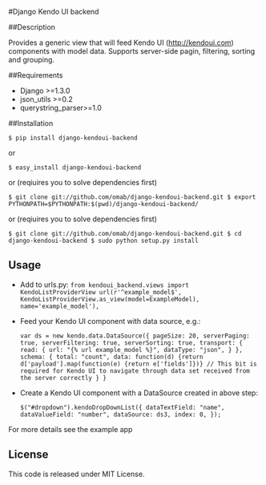 #Django Kendo UI backend

##Description

Provides a generic view that will feed Kendo UI (http://kendoui.com) components with model data. Supports server-side pagin, filtering, sorting and grouping. 

##Requirements 

* Django >=1.3.0
* json_utils >=0.2
* querystring_parser>=1.0


##Installation

`$ pip install django-kendoui-backend`

or

`$ easy_install django-kendoui-backend`

or (reqiuires you to solve dependencies first)

`
$ git clone git://github.com/omab/django-kendoui-backend.git
$ export PYTHONPATH=$PYTHONPATH:$(pwd)/django-kendoui-backend/
`

or (reqiuires you to solve dependencies first)

`
$ git clone git://github.com/omab/django-kendoui-backend.git
$ cd django-kendoui-backend
$ sudo python setup.py install
`

## Usage

* Add to urls.py:
    `
    from kendoui_backend.views import KendoListProviderView
    url(r'^example_model$', KendoListProviderView.as_view(model=ExampleModel), name='example_model'),
    `

* Feed your Kendo UI component with data source, e.g.:

    `
    var ds = new kendo.data.DataSource({
        pageSize: 20,
        serverPaging: true,
        serverFiltering: true,
        serverSorting: true,
        transport: {
            read: {
                url: "{% url example_model %}",
                dataType: "json",
            }
        },
        schema: {
            total: "count",
            data: function(d) {return d['payload'].map(function(e) {return e['fields']})} // This bit is required for Kendo UI to navigate through data set received from the server correctly
        }
    }
    `

* Create a Kendo UI component with a DataSource created in above step:
    
    `
    $("#dropdown").kendoDropDownList({
        dataTextField: "name",
        dataValueField: "number",
        dataSource: ds3,
        index: 0,
    });
    `


For more details see the example app

## License
This code is released under MIT License.

